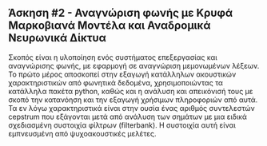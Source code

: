 ## Άσκηση #2 - Αναγνώριση φωνής με Κρυφά Μαρκοβιανά Μοντέλα και Αναδρομικά Νευρωνικά Δίκτυα

Σκοπός είναι η υλοποίηση ενός συστήματος επεξεργασίας και αναγνώρισης φωνής, με εφαρμογή σε αναγνώριση μεμονωμένων λέξεων. Το πρώτο μέρος αποσκοπεί στην εξαγωγή κατάλληλων ακουστικών χαρακτηριστικών από φωνητικά δεδομένα, χρησιμοποιώντας τα κατάλληλα πακέτα python, καθώς και η ανάλυση και απεικόνισή τους με σκοπό την κατανόηση και την εξαγωγή χρήσιμων πληροφοριών από αυτά. Τα εν λόγω χαρακτηριστικά είναι στην ουσία ένας αριθμός συντελεστών cepstrum που εξάγονται μετά από ανάλυση των σημάτων με μια ειδικά σχεδιασμένη συστοιχία φίλτρων (filterbank). Η συστοιχία αυτή είναι εμπνευσμένη από ψυχοακουστικές μελέτες.
